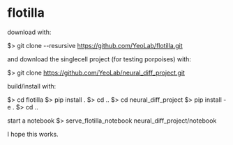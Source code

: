 flotilla
========
download with:

$> git clone --resursive https://github.com/YeoLab/flotilla.git

and download the singlecell project (for testing porpoises) with:

$> git clone https://github.com/YeoLab/neural_diff_project.git

build/install with:

$> cd flotilla
$> pip install .
$> cd ..
$> cd neural_diff_project
$> pip install -e .
$> cd ..

start a notebook
$> serve_flotilla_notebook neural_diff_project/notebook


I hope this works.
